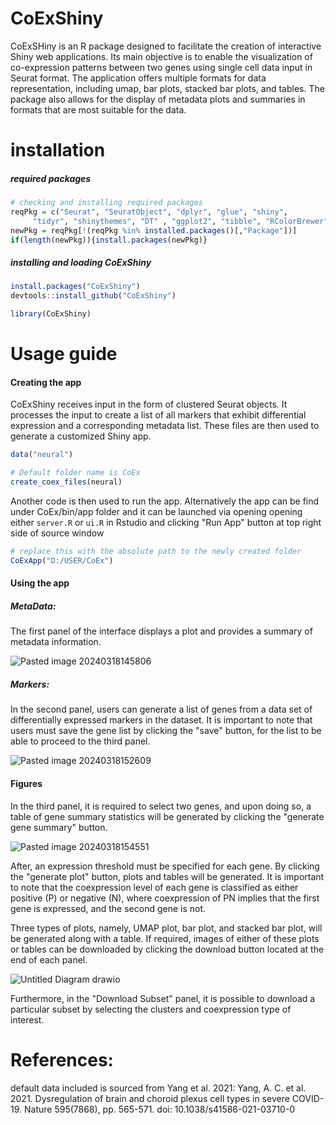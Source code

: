 # CoExShiny
CoExSHiny is an R package designed to facilitate the creation of interactive Shiny web applications. Its main objective is to enable the visualization of co-expression patterns between two genes using single cell data input in Seurat format. The application offers multiple formats for data representation, including umap, bar plots, stacked bar plots, and tables. The package also allows for the display of metadata plots and summaries in formats that are most suitable for the data. 

# installation 

##### required packages
```R
# checking and installing required packages
reqPkg = c("Seurat", "SeuratObject", "dplyr", "glue", "shiny",
     "tidyr", "shinythemes", "DT" , "ggplot2", "tibble", "RColorBrewer")
newPkg = reqPkg[!(reqPkg %in% installed.packages()[,"Package"])]
if(length(newPkg)){install.packages(newPkg)}
```

##### installing and loading CoExShiny
```R
install.packages("CoExShiny")
devtools::install_github("CoExShiny")

library(CoExShiny)
```

# Usage guide
#### Creating the app
CoExShiny receives input in the form of clustered Seurat objects. It processes the input to create a list of all markers that exhibit differential expression and a corresponding metadata list. These files are then used to generate a customized Shiny app.

```R
data("neural")

# Default folder name is CoEx
create_coex_files(neural)
```

Another code is then used to run the app. Alternatively the app can be find under CoEx/bin/app folder and it can be launched via opening opening either `server.R` or `ui.R`  in Rstudio and clicking "Run App" button at top right side of source window

```R
# replace this with the absolute path to the newly created folder
CoExApp("D:/USER/CoEx")
```

#### Using the app
##### MetaData:

The first panel of the interface displays a plot and provides a summary of metadata information.

![Pasted image 20240318145806](https://github.com/rahatghvi/CoExShiny/assets/153312046/614d0215-533b-4d5c-a871-17c6a9efb53a)

##### Markers:
In the second panel, users can generate a list of genes from a data set of differentially expressed markers in the dataset. 
It is important to note that users must save the gene list by clicking the "save" button, for the list to be able to proceed to the third panel.

![Pasted image 20240318152609](https://github.com/rahatghvi/CoExShiny/assets/153312046/186cf6be-9ecd-441b-a03d-3c479f455298)

#### Figures
In the third panel, it is required to select two genes, and upon doing so, a table of gene summary statistics will be generated by clicking the "generate gene summary" button.

![Pasted image 20240318154551](https://github.com/rahatghvi/CoExShiny/assets/153312046/92ba4acc-1144-444f-b597-6b5c399176fa)

After, an expression threshold must be specified for each gene. By clicking the "generate plot" button, plots and tables will be generated. It is important to note that the coexpression level of each gene is classified as either positive (P) or negative (N), where coexpression of PN implies that the first gene is expressed, and the second gene is not. 

Three types of plots, namely, UMAP plot, bar plot, and stacked bar plot, will be generated along with a table. If required, images of either of these plots or tables can be downloaded by clicking the download button located at the end of each panel.

![Untitled Diagram drawio](https://github.com/rahatghvi/CoExShiny/assets/153312046/18eb584d-f293-49c8-a6d5-da535c637978)

Furthermore, in the "Download Subset" panel, it is possible to download a particular subset by selecting the clusters and coexpression type of interest.

# References:
default data included is sourced from Yang et al. 2021:
Yang, A. C. et al. 2021. Dysregulation of brain and choroid plexus cell types in severe COVID-19. Nature 595(7868), pp. 565-571. doi: 10.1038/s41586-021-03710-0

